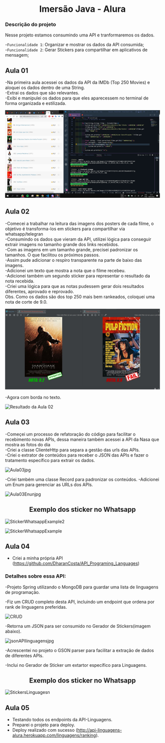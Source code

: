<h1 align="center">Imersão Java - Alura</h1>

<h3> Descrição do projeto </h3>
Nesse projeto estamos consumindo uma API e tranformaremos os dados.</br>

-`Funcionalidade 1`: Organizar e mostrar os dados da API consumida;</br>
-`Funcionalidade 2`: Gerar Stickers para compartilhar em aplicativos de mensagem;</br>

## Aula 01

-Na primeira aula acessei os dados da API da IMDb (Top 250 Movies) e aloquei os dados dentro de uma String.</br>
-Extrai os dados que são relevantes.</br>
-Exibi e manipulei os dados para que eles aparecessem no terminal de forma organizada e estilizada.</br>

![Resultado da Aula 01](https://github.com/DharanCosta/ImersaoJava_Alura/blob/main/Assets/Captura%20de%20tela%202022-07-18%20211352.jpg?raw=true)


## Aula 02

-Comecei a trabalhar na leitura das imagens dos posters de cada filme, o objetivo é transforma-los em stickers para compartilhar via whatsapp/telegran</br>
-Consumindo os dados que vieram da API, utilizei lógica para conseguir extrair imagens no tamanho grande dos links recebidos. </br>
-Com as imagens em um tamanho grande, precisei padronizar os tamanhos. O que facilitou os próximos passos.</br>
-Assim pude adicionar o respiro transparente na parte de baixo das imagens.</br>
-Adicionei um texto que mostra a nota que o filme recebeu.</br>
-Adicionei também um segundo sticker para representar o resultado da nota recebida.</br>
-Criei uma lógica para que as notas pudessem gerar dois resultados diferentes, aprovado e reprovado.</br>
Obs. Como os dados são dos top 250 mais bem rankeados, coloquei uma nota de corte de 9.0.</br>

![Resultado da Aula 02](https://github.com/DharanCosta/ImersaoJava_Alura/blob/main/Assets/SharedScreenshot.jpg
)

-Agora com borda no texto.</br>

![Resultado da Aula 02](https://user-images.githubusercontent.com/41304141/179857515-a16a9661-2a94-4d82-a559-eccdfcba24fb.jpg)

## Aula 03

-Começei um processo de refatoração do código para facilitar o recebimento novas APIs, dessa maneira também acessei a API da Nasa que mostra as fotos do dia</br>
-Criei a classe ClienteHttp para separa a gestão das urls das APIs.</br>
-Criei o extrator de conteúdos para receber o JSON das APIs e fazer o tratamento específico para extrair os dados.</br>

![Aula03jpg](https://user-images.githubusercontent.com/41304141/180103992-73145793-5212-4323-8726-1e7facc67507.jpg)

-Criei também uma classe Record para padronizar os conteúdos.
-Adicionei um Enum para gerenciar as URLs dos APIs.</br>

![Aula03Enunjpg](https://user-images.githubusercontent.com/41304141/180104008-70686282-3d55-4f8b-b7f1-2726893e18f9.jpg)

<h2 align="center">Exemplo dos sticker no Whatsapp</h2>

![StickerWhatsappExample2](https://user-images.githubusercontent.com/41304141/180104893-7dbd4fc8-a647-4ddb-b51e-0c9b4259e40f.jpg)

![StickerWhatsappExample](https://user-images.githubusercontent.com/41304141/180104578-0266c8c3-01cd-452d-9ce3-cfc483f05e92.jpg)

## Aula 04 

- Criei a minha própria API (https://github.com/DharanCosta/API_Programing_Languages)</br>

<h3>Detalhes sobre essa API:</h3>

-Projeto Spring utilizando o MongoDB para guardar uma lista de linguagens de programação.

-Fiz um CRUD completo desta API, incluindo um endpoint que ordena por rank de linguagens preferidas.

![CRUD](https://user-images.githubusercontent.com/41304141/180464673-204a2daa-a92d-4a31-addc-5cd3b35e11e1.jpg)

-Retorna um JSON para ser consumido no Gerador de Stickers(imagem abaixo).

![jsonAPIlinguagensjpg](https://user-images.githubusercontent.com/41304141/180462837-37cec6f0-3dc9-4d82-b204-21dc0b958d9d.jpg)

-Acrescentei no projeto o GSON parser para facilitar a extração de dados de diferentes APIs.

-Inclui no Gerador de Sticker um extartor específico para Linguagens.

<h2 align="center">Exemplo dos sticker no Whatsapp</h2>

![StickersLinguagesn](https://user-images.githubusercontent.com/41304141/180466420-d78e27cc-b354-4de5-9943-284a88e7fe69.jpg)

## Aula 05
- Testando todos os endpoints da API-Linguagens. </br>
- Preparei o projeto para deploy.</br>
- Deploy realizado com sucesso (http://api-linguagens-alura.herokuapp.com/linguagens/ranking).</br>



